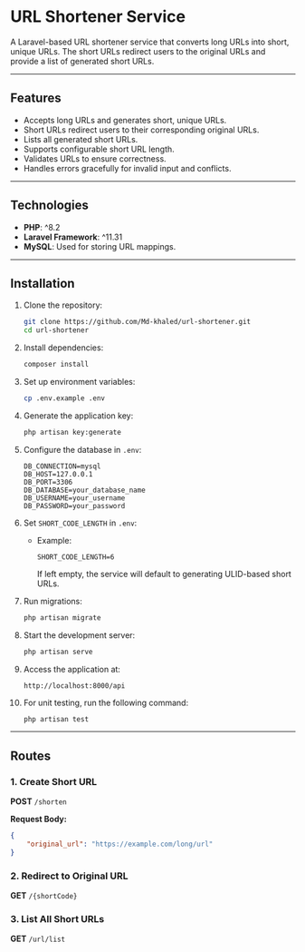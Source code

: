 # URL Shortener Service

A Laravel-based URL shortener service that converts long URLs into short, unique URLs. The short URLs redirect users to the original URLs and provide a list of generated short URLs.

---

## Features

- Accepts long URLs and generates short, unique URLs.
- Short URLs redirect users to their corresponding original URLs.
- Lists all generated short URLs.
- Supports configurable short URL length.
- Validates URLs to ensure correctness.
- Handles errors gracefully for invalid input and conflicts.

---

## Technologies

- **PHP**: ^8.2
- **Laravel Framework**: ^11.31
- **MySQL**: Used for storing URL mappings.

---

## Installation

1. Clone the repository:
    ```bash
    git clone https://github.com/Md-khaled/url-shortener.git
    cd url-shortener
    ```

2. Install dependencies:
    ```bash
    composer install
    ```

3. Set up environment variables:
    ```bash
    cp .env.example .env
    ```

4. Generate the application key:
    ```bash
    php artisan key:generate
    ```

5. Configure the database in `.env`:
    ```env
    DB_CONNECTION=mysql
    DB_HOST=127.0.0.1
    DB_PORT=3306
    DB_DATABASE=your_database_name
    DB_USERNAME=your_username
    DB_PASSWORD=your_password
    ```

6. Set `SHORT_CODE_LENGTH` in `.env`:
    - Example:
      ```env
      SHORT_CODE_LENGTH=6
      ```
      If left empty, the service will default to generating ULID-based short URLs.

7. Run migrations:
    ```bash
    php artisan migrate
    ```

8. Start the development server:
    ```bash
    php artisan serve
    ```

9. Access the application at:
    ```
    http://localhost:8000/api
    ```

10. For unit testing, run the following command:
    ```bash
    php artisan test
    ```

---

## Routes

### 1. Create Short URL
**POST** `/shorten`

**Request Body:**
```json
{
    "original_url": "https://example.com/long/url"
}
```

### 2. Redirect to Original URL
**GET** `/{shortCode}`

### 3. List All Short URLs
**GET** `/url/list`
